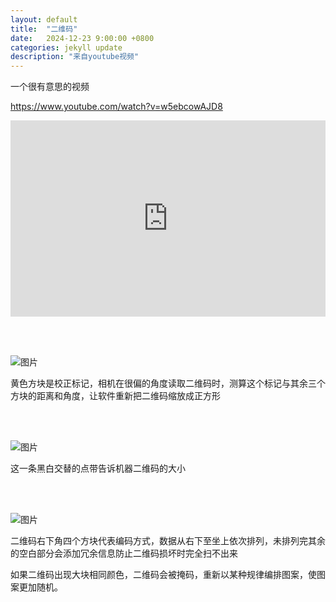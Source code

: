 ```yaml
---
layout: default
title:  "二维码"
date:   2024-12-23 9:00:00 +0800
categories: jekyll update
description: "来自youtube视频"
---
```


一个很有意思的视频

https://www.youtube.com/watch?v=w5ebcowAJD8

<div class="video-container" style="
    position: relative;
    padding-bottom:56.25%;
    padding-top:30px;
    height:0;
    overflow:hidden;
">
<iframe
  src="https://www.youtube.com/embed/w5ebcowAJD8"
  width="560"
  height="315"
  frameborder="0"
  allowfullscreen=""
  style="
    position: absolute;
    top:0;
    left:0;
    width:100%;
    height:100%;
">
</iframe>
</div>


<br/><br/>

![图片]({{site.baseurl}}/assets/img/2024122301.png)

 黄色方块是校正标记，相机在很偏的角度读取二维码时，测算这个标记与其余三个方块的距离和角度，让软件重新把二维码缩放成正方形

<br/><br/>

![图片]({{site.baseurl}}/assets/img/2024122302.png)

 这一条黑白交替的点带告诉机器二维码的大小

<br/><br/>

![图片]({{site.baseurl}}/assets/img/2024122303.png)

 二维码右下角四个方块代表编码方式，数据从右下至坐上依次排列，未排列完其余的空白部分会添加冗余信息防止二维码损坏时完全扫不出来

 如果二维码出现大块相同颜色，二维码会被掩码，重新以某种规律编排图案，使图案更加随机。

